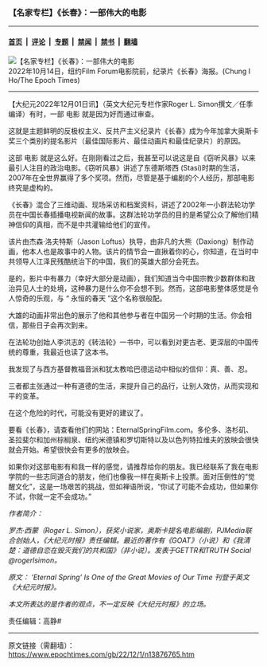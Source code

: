 ### 【名家专栏】《长春》：一部伟大的电影

---

#### [首页](../../../..?n13876765) &nbsp;|&nbsp; [评论](../../../../../epoch-comment?n13876765) &nbsp;|&nbsp; [专题](../../../../../epoch-special?n13876765) &nbsp;|&nbsp; [禁闻](../../../../../epoch-news?n13876765) &nbsp;|&nbsp; [禁书](../../../../../books?n13876765) &nbsp;|&nbsp; [翻墙](https://github.com/gfw-breaker/nogfw/blob/master/README.md?n13876765)


<div><img alt="【名家专栏】《长春》：一部伟大的电影" class="attachment-djy_600_400 size-djy_600_400 wp-post-image" src="https://i.epochtimes.com/assets/uploads/2022/12/id13876779-EpochImages-7203325002-1200x800-600x400.jpg"/>
<div class="caption">
 2022年10月14日，纽约Film Forum电影院前，纪录片《长春》海报。(Chung I Ho/The Epoch Times)
</div></div><hr/><div class="post_content" id="artbody" itemprop="articleBody">
 <!-- article content begin -->
 <p>
  【大纪元2022年12月01日讯】（英文大纪元专栏作家Roger L. Simon撰文／任季编译）有时，一部
  <ok href="https://www.epochtimes.com/gb/tag/%E7%94%B5%E5%BD%B1.html">
   电影
  </ok>
  就是因为好而通过审查。
 </p>
 <p>
  这就是主题鲜明的反极权主义、反共产主义纪录片《长春》成为今年加拿大奥斯卡奖三个类别的提名影片（最佳国际影片、最佳动画片和最佳纪录片）的原因。
 </p>
 <p>
  这部
  <ok href="https://www.epochtimes.com/gb/tag/%E7%94%B5%E5%BD%B1.html">
   电影
  </ok>
  就是这么好。在刚刚看过之后，我甚至可以说这是自《窃听风暴》以来最引人注目的政治电影。《窃听风暴》讲述了东德斯塔西 (Stasi)时期的生活，2007年在全世界赢得了多个奖项。然而，尽管是基于编剧的个人经历，那部电影终究是虚构的。
 </p>
 <p>
  《长春》混合了三维动画、现场采访和档案资料，讲述了2002年一小群法轮功学员在中国长春插播电视新闻的故事。这群法轮功学员的目的是希望公众了解他们精神信仰的真相，而不是中共灌输给他们的宣传。
 </p>
 <p>
  该片由杰森‧洛夫特斯（Jason Loftus）执导，由非凡的大熊（Daxiong）制作动画，他本人也是故事中的人物。该片的情节会一直揪着你的心，你知道，在当时中共领导人江泽民残酷统治下的中国，我们的英雄大部分会死去。
 </p>
 <p>
  是的，影片中有暴力（幸好大部分是动画），我们知道当今中国宗教少数群体和政治异见人士的处境，这种暴力是什么你不会想不到。然而，这部电影整体感觉是令人惊奇的乐观，与 “
  <ok href="https://www.epochtimes.com/gb/tag/%E6%B0%B8%E6%81%92%E7%9A%84%E6%98%A5%E5%A4%A9.html">
   永恒的春天
  </ok>
  ”这个名称很般配。
 </p>
 <p>
  大雄的动画非常出色的展示了他和其他参与者在中国另一个时期的生活。你会相信，那些日子会再次到来。
 </p>
 <p>
  在法轮功创始人李洪志的《转法轮》一书中，可以看到对更古老、更深层的中国传统的尊重，我最近也读了这本书。
 </p>
 <p>
  我发现了与西方基督教福音派和犹太教哈巴德运动中相似的信仰：真、善、忍。
 </p>
 <p>
  三者都主张通过一种有道德的生活，来提升自己的品行，让别人效仿，从而实现和平的变革。
 </p>
 <p>
  在这个危险的时代，可能没有更好的建议了。
 </p>
 <p>
  要看《长春》，请查看他们的网站：EternalSpringFilm.com。多伦多、洛杉矶、圣拉斐尔和加州棕榈泉、纽约米德镇和罗切斯特以及以色列特拉维夫的放映会很快就会开始。希望很快会有更多的放映会。
 </p>
 <p>
  如果你对这部电影有和我一样的感觉，请推荐给你的朋友。我已经联系了我在电影学院的一些志同道合的朋友，他们也像我一样在奥斯卡上投票。面对压倒性的“觉醒文化”，这是一场艰苦的挑战，但如禅语所说，“你试了可能不会成功，但如果你不试，你就一定不会成功。”
 </p>
 <p>
  <em>
   作者简介：
  </em>
 </p>
 <p>
  <em>
   罗杰‧西蒙（Roger L. Simon），获奖小说家，奥斯卡提名电影编剧，PJMedia联合创始人，《大纪元时报》责任编辑。最近的著作有《GOAT》（小说）和《我清楚：道德自恋在毁灭我们的共和国》（非小说）。发表于GETTR和TRUTH Social @rogerlsimon。
  </em>
 </p>
 <p>
  <em>
   原文：
   <ok href="https://www.theepochtimes.com/eternal-spring-is-one-of-the-great-movies-of-our-time_4888363.html" rel="noopener noreferrer" target="_blank">
    ‘Eternal Spring’ Is One of the Great Movies of Our Time
   </ok>
   刊登于英文《大纪元时报》。
  </em>
 </p>
 <p>
  <em>
   本文所表达的是作者的观点，不一定反映《大纪元时报》的立场。
  </em>
 </p>
 <p>
  责任编辑：高静#
 </p>
 <!-- article content end -->
 <div id="below_article_ad">
 </div>
</div>


---

原文链接（需翻墙）：https://www.epochtimes.com/gb/22/12/1/n13876765.htm